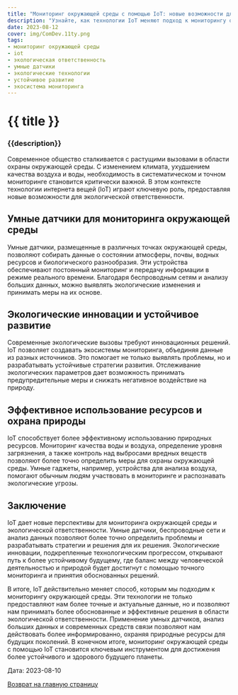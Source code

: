 ```yaml
---
title: "Мониторинг окружающей среды с помощью IoT: новые возможности для экологической ответственности"
description: "Узнайте, как технологии IoT меняют подход к мониторингу окружающей среды, обеспечивая новые возможности для экологической ответственности и устойчивого развития."
date: 2023-08-12
cover: img/ComDev.11ty.png
tags:
- мониторинг окружающей среды
- iot
- экологическая ответственность
- умные датчики
- экологические технологии
- устойчивое развитие
- экосистема мониторинга
---
```

# {{ title }}
### {{description}}

Современное общество сталкивается с растущими вызовами в области охраны окружающей среды. С изменением климата, ухудшением качества воздуха и воды, необходимость в систематическом и точном мониторинге становится критически важной. В этом контексте технологии интернета вещей (IoT) играют ключевую роль, предоставляя новые возможности для экологической ответственности.

## Умные датчики для мониторинга окружающей среды

Умные датчики, размещенные в различных точках окружающей среды, позволяют собирать данные о состоянии атмосферы, почвы, водных ресурсов и биологического разнообразия. Эти устройства обеспечивают постоянный мониторинг и передачу информации в режиме реального времени. Благодаря беспроводным сетям и анализу больших данных, можно выявлять экологические изменения и принимать меры на их основе.

## Экологические инновации и устойчивое развитие

Современные экологические вызовы требуют инновационных решений. IoT позволяет создавать экосистемы мониторинга, объединяя данные из разных источников. Это помогает не только выявлять проблемы, но и разрабатывать устойчивые стратегии развития. Отслеживание экологических параметров дает возможность принимать предупредительные меры и снижать негативное воздействие на природу.

## Эффективное использование ресурсов и охрана природы

IoT способствует более эффективному использованию природных ресурсов. Мониторинг качества воды и воздуха, определение уровня загрязнения, а также контроль над выбросами вредных веществ позволяют более точно определить меры для охраны окружающей среды. Умные гаджеты, например, устройства для анализа воздуха, помогают обычным людям участвовать в мониторинге и распознавать экологические угрозы.

## Заключение

IoT дает новые перспективы для мониторинга окружающей среды и экологической ответственности. Умные датчики, беспроводные сети и анализ данных позволяют более точно определить проблемы и разрабатывать стратегии и решения для их решения. Экологические инновации, подкрепленные технологическим прогрессом, открывают путь к более устойчивому будущему, где баланс между человеческой деятельностью и природой будет достигнут с помощью точного мониторинга и принятия обоснованных решений.

В итоге, IoT действительно меняет способ, которым мы подходим к мониторингу окружающей среды. Эти технологии не только предоставляют нам более точные и актуальные данные, но и позволяют нам принимать более обоснованные и эффективные решения в области экологической ответственности. Применение умных датчиков, анализ больших данных и современных средств связи позволяют нам действовать более информированно, охраняя природные ресурсы для будущих поколений. В конечном итоге, мониторинг окружающей среды с помощью IoT становится ключевым инструментом для достижения более устойчивого и здорового будущего планеты.

Дата: 2023-08-10

[Возврат на главную страницу](/)